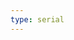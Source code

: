 ```yaml
---
type: serial
---
```


<!--
Things to talk about:

* Rape
* Masturbation
* Phone sex
* Typefucking
* Asexuality
* After surgery
-->
